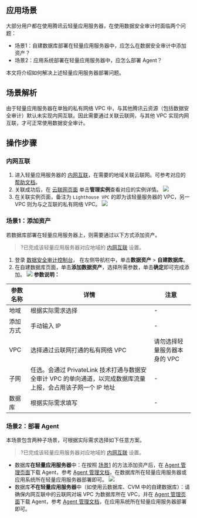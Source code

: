 ## 应用场景
大部分用户都在使用腾讯云轻量应用服务器，在使用数据安全审计时面临两个问题：
- 场景1：自建数据库部署在轻量应用服务器中，应怎么在数据安全审计中添加资产？
- 场景2：应用系统部署在轻量应用服务器中，应怎么部署 Agent？

本文将介绍如何解决上述轻量应用服务器部署问题。

## 场景解析
由于轻量应用服务器在单独的私有网络 VPC 中，与其他腾讯云资源（包括数据安全审计）默认未实现内网互联。因此需要通过关联云联网，与其他 VPC 实现内网互联，才可正常使用数据安全审计。



## 操作步骤
### 内网互联[](id:NWHL)
1. 进入轻量应用服务器的 [内网互联](https://console.cloud.tencent.com/lighthouse/ccn/index)，在需要的地域关联云联网。可参考对应的 [帮助文档](https://cloud.tencent.com/document/product/1207/56847)。
2. 关联成功后，在 [云联网页面](https://console.cloud.tencent.com/vpc/ccn) 单击**管理实例**查看对应的实例详情。
![](https://qcloudimg.tencent-cloud.cn/raw/503383afaf5607d6ff335c6d54251dd1.png)
3. 在关联实例页面，备注为 `Lighthouse VPC` 的即为该轻量服务器的 VPC，另一 VPC 则为与之互联的私有网络 VPC。
![](https://qcloudimg.tencent-cloud.cn/raw/36f1cf285622d6debdf03dba0d637d8f.png)

### 场景1：添加资产[](id:CJ1)
若数据库部署在轻量应用服务器上，则需要通过以下方式添加资产。
>?已完成该轻量应用服务器对应地域的 [内网互联](#NWHL) 设置。
>
1. 登录 [数据安全审计控制台](https://console.cloud.tencent.com/dsaudit)， 在左侧导航栏中，单击**数据资产** > **自建数据库**。
2. 在自建数据库页面，单击**添加数据资产**，选择所需参数，单击**确定**即可完成添加。
![](https://qcloudimg.tencent-cloud.cn/raw/976ab4fbec3f67274953cbf1a2e44474.png)
   **参数说明：**
<table>
<thead>
<tr>
<th>参数名称</th>
<th>详情</th>
<th>注意</th>
</tr>
</thead>
<tbody><tr>
<td>地域</td>
<td>根据实际需求选择</td>
<td>-</td>
</tr>
<tr>
<td>添加方式</td>
<td>手动输入 IP</td>
<td>-</td>
</tr>
<tr>
<td>VPC</td>
<td>选择通过云联网打通的私有网络 VPC</td>
<td>请勿选择轻量服务器本身的 VPC</td>
</tr>
<tr>
<td>子网</td>
<td>任选。会通过 PrivateLink 技术打通与数据安全审计 VPC 的单向通道，以完成数据库流量上报，会占用该子网一个 IP 地址</td>
<td>-</td>
</tr>
<tr>
<td>数据库</td>
<td>根据实际需求填写</td>
<td>-</td>
</tr>
</tbody></table>

### 场景2：部署 Agent
本场景包含两种子场景，可根据实际需求选择如下任意方案。
>?已完成该轻量应用服务器对应地域的 [内网互联](#NWHL) 设置。
>
- 数据库**在轻量应用服务器**中：在按照 [场景1](#CJ1) 的方法添加资产后，在 [Agent 管理页面](https://console.cloud.tencent.com/dsaudit/agent)下载 Agent，参考 [Agent 管理文档](https://cloud.tencent.com/document/product/856/66273)，在数据库所在轻量应用服务器或应用系统所在轻量应用服务器部署即可。
![](https://qcloudimg.tencent-cloud.cn/raw/8a23b3e9139c5637e5b3223ad9f77109.png)
- 数据库**不在轻量应用服务器**中（如使用云数据库、CVM 中的自建数据库）：请确保内网互联中的云联网对端 VPC 为数据库所在 VPC，并在 [Agent 管理页面](https://console.cloud.tencent.com/dsaudit/agent)下载 Agent，参考 [Agent 管理文档](https://cloud.tencent.com/document/product/856/66273)，在应用系统所在轻量应用服务器部署即可。














